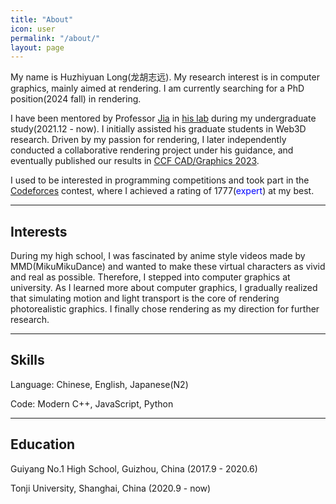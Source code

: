 ```yaml
---
title: "About"
icon: user 
permalink: "/about/"
layout: page
---
```


My name is Huzhiyuan Long(龙胡志远). My research interest is in computer graphics, mainly aimed at rendering. I am currently searching for a PhD position(2024 fall) in rendering.

I have been mentored by Professor [Jia](http://sse.tongji.edu.cn/jiajinyuan/) in [his lab](https://smart3d.tongji.edu.cn/en/Home.htm) during my undergraduate study(2021.12 - now). I initially assisted his graduate students in Web3D research. Driven by my passion for rendering, I later independently conducted a collaborative rendering project under his guidance, and eventually published our results in [CCF CAD/Graphics 2023](https://dmcv.sjtu.edu.cn/cadgraphics2023/).

I used to be interested in programming competitions and took part in the [Codeforces](https://codeforces.com/profile/no2newbie) contest, where I achieved a rating of 1777(<font color=Blue>expert</font>) at my best.

------------------

## Interests

During my high school, I was fascinated by anime style videos made by MMD(MikuMikuDance) and wanted to make these virtual characters as vivid and real as possible. Therefore, I stepped into computer graphics at university. As I learned more about computer graphics, I gradually realized that simulating motion and light transport is the core of rendering photorealistic graphics. I finally chose rendering as my direction for further research.

------------------

## Skills

Language: Chinese, English, Japanese(N2)

Code: Modern C++, JavaScript, Python

------------------

## Education

Guiyang No.1 High School, Guizhou, China (2017.9 - 2020.6)

Tonji University, Shanghai, China (2020.9 - now)